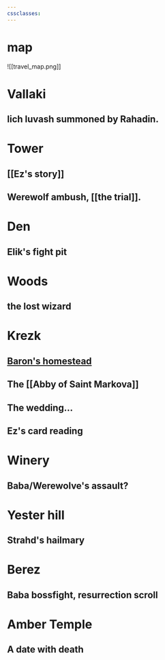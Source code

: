 ```yaml
---
cssclasses:
---
```

# map

![[travel_map.png]]

# Vallaki

## lich luvash summoned by Rahadin.

# Tower

## [[Ez's story]]

## Werewolf ambush, [[the trial]].

# Den

## Elik's fight pit

# Woods

## the lost wizard

# Krezk

## [Baron's homestead](https://www.strahdreloaded.com/Act+III+-+The+Broken+Land/Arc+K+-+The+Fallen+Abbey)
	
## The [[Abby of Saint Markova]]

## The wedding...

## Ez's card reading

# Winery

## Baba/Werewolve's assault?

# Yester hill 

## Strahd's hailmary

# Berez

## Baba bossfight, resurrection scroll

# Amber Temple

## A date with death